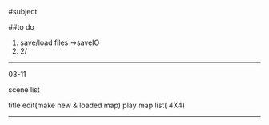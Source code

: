 #subject

##to do
1. save/load files ->saveIO
2. 2/

----------------------------------------
03-11

scene list

title
edit(make new & loaded map)
play
map list( 4X4)


---------------------------------------
